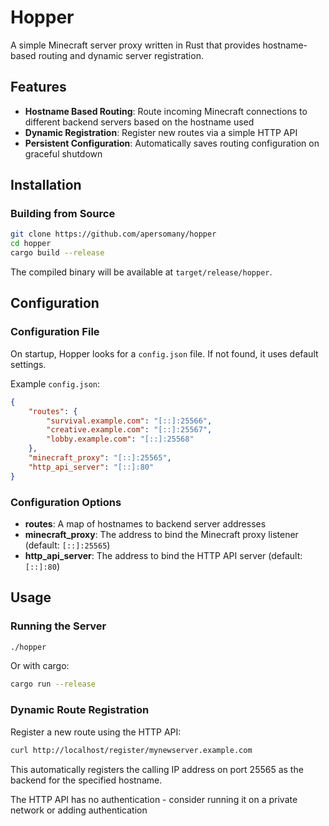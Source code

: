 # Hopper

A simple Minecraft server proxy written in Rust that provides hostname-based routing and dynamic server registration.

## Features

- **Hostname Based Routing**: Route incoming Minecraft connections to different backend servers based on the hostname used
- **Dynamic Registration**: Register new routes via a simple HTTP API
- **Persistent Configuration**: Automatically saves routing configuration on graceful shutdown

## Installation

### Building from Source

```bash
git clone https://github.com/apersomany/hopper
cd hopper
cargo build --release
```

The compiled binary will be available at `target/release/hopper`.

## Configuration

### Configuration File

On startup, Hopper looks for a `config.json` file. If not found, it uses default settings.

Example `config.json`:

```json
{
	"routes": {
		"survival.example.com": "[::]:25566",
		"creative.example.com": "[::]:25567",
		"lobby.example.com": "[::]:25568"
	},
	"minecraft_proxy": "[::]:25565",
	"http_api_server": "[::]:80"
}
```

### Configuration Options

- **routes**: A map of hostnames to backend server addresses
- **minecraft_proxy**: The address to bind the Minecraft proxy listener (default: `[::]:25565`)
- **http_api_server**: The address to bind the HTTP API server (default: `[::]:80`)

## Usage

### Running the Server

```bash
./hopper
```

Or with cargo:

```bash
cargo run --release
```

### Dynamic Route Registration

Register a new route using the HTTP API:

```bash
curl http://localhost/register/mynewserver.example.com
```

This automatically registers the calling IP address on port 25565 as the backend for the specified hostname.

The HTTP API has no authentication - consider running it on a private network or adding authentication
